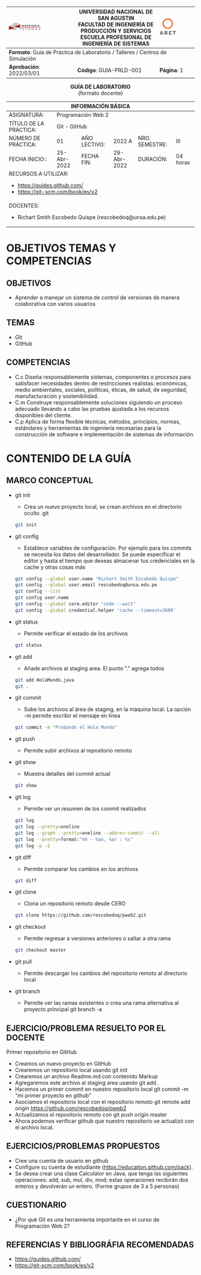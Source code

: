 <div align="center">
<table>
    <theader>
        <tr>
            <td><img src="https://github.com/rescobedoq/pw2/blob/main/epis.png?raw=true" alt="EPIS" style="width:50%; height:auto"/></td>
            <th>
                <span style="font-weight:bold;">UNIVERSIDAD NACIONAL DE SAN AGUSTIN</span><br />
                <span style="font-weight:bold;">FACULTAD DE INGENIERÍA DE PRODUCCIÓN Y SERVICIOS</span><br />
                <span style="font-weight:bold;">ESCUELA PROFESIONAL DE INGENIERÍA DE SISTEMAS</span>
            </th>
            <td><img src="https://github.com/rescobedoq/pw2/blob/main/abet.png?raw=true" alt="ABET" style="width:50%; height:auto"/></td>
        </tr>
    </theader>
    <tbody>
        <tr><td colspan="3"><span style="font-weight:bold;">Formato</span>: Guía de Práctica de Laboratorio / Talleres / Centros de Simulación</td></tr>
        <tr><td><span style="font-weight:bold;">Aprobación</span>:  2022/03/01</td><td><span style="font-weight:bold;">Código</span>: GUIA-PRLD-001</td><td><span style="font-weight:bold;">Página</span>: 1</td></tr>
    </tbody>
</table>
</div>

<div align="center">
<span style="font-weight:bold;">GUÍA DE LABORATORIO</span><br />
<span>(formato docente)</span>
</div>


<table>
<theader>
<tr><th colspan="6">INFORMACIÓN BÁSICA</th></tr>
</theader>
<tbody>
<tr><td>ASIGNATURA:</td><td colspan="5">Programación Web 2</td></tr>
<tr><td>TÍTULO DE LA PRÁCTICA:</td><td colspan="5">Git - GitHub</td></tr>
<tr>
<td>NÚMERO DE PRÁCTICA:</td><td>01</td><td>AÑO LECTIVO:</td><td>2022 A</td><td>NRO. SEMESTRE:</td><td>III</td>
</tr>
<tr>
<td>FECHA INICIO::</td><td>25-Abr-2022</td><td>FECHA FIN:</td><td>29-Abr-2022</td><td>DURACIÓN:</td><td>04 horas</td>
</tr>
<tr><td colspan="6">RECURSOS A UTILIZAR:
<ul>
<li><a href="https://guides.github.com/">https://guides.github.com/</a></li>
<li><a href="https://git-scm.com/book/es/v2">https://git-scm.com/book/es/v2</a></li>
</ul>
</td>
</<tr>
<tr><td colspan="6">DOCENTES:
<ul>
<li>Richart Smith Escobedo Quispe (rescobedoq@unsa.edu.pe)</li>
</ul>
</td>
</<tr>
</tdbody>
</table>


# OBJETIVOS TEMAS Y COMPETENCIAS

## OBJETIVOS

- Aprender a manejar un sistema de control de versiones de manera colaborativa con varios
usuarios

## TEMAS
- Git
- GitHub

## COMPETENCIAS
- C.c Diseña responsablemente sistemas, componentes o procesos para satisfacer necesidades dentro de restricciones realistas: económicas, medio ambientales, sociales, políticas, éticas, de salud, de seguridad, manufacturación y sostenibilidad.
- C.m Construye responsablemente soluciones siguiendo un proceso adecuado llevando a cabo las pruebas ajustada a los recursos disponibles del cliente.
- C.p Aplica de forma flexible técnicas, métodos, principios, normas, estándares y herramientas de ingeniería necesarias para la construcción de software e implementación de sistemas de información.

# CONTENIDO DE LA GUÍA

## MARCO CONCEPTUAL
- git init
    - Crea un nuevo proyecto local, se crean archivos en el directorio oculto .git
    ```sh
    git init
    ```

- git config
    - Establece variables de configuración. Por ejemplo para los commits se necesita los datos del desarrollador. Se puede especificar el editor y hasta el tiempo que deseas almacenar tus credenciales en la cache y otras cosas más
    ```sh
    git config --global user.name "Richart Smith Escobedo Quispe"
    git config --global user.email rescobedoq@unsa.edu.pe
    git config --list
    git config user.name
    git config --global core.editor "code --wait"
    git config --global credential.helper 'cache --timeout=3600'
    ```

- git status
    - Permite verificar el estado de los archivos
    ```sh
    git status
    ```
- git add
    - Añade archivos al staging area. El punto "." agrega todos
    ```sh
    git add HolaMundo.java
    git .
    ```

- git commit
    - Sube los archivos al área de staging, en la máquina local. La opción -m permite escribir el mensaje en línea
    ```sh
    git commit -m "Probando el Hola Mundo"    
    ```

- git push
    - Permite subir archivos al repositorio remoto

- git show
    - Muestra detalles del commit actual
    ```sh
    git show
    ```

-   git log
    - Permite ver un resumen de los commit realizados
    ```sh
    git log
    git log --pretty=oneline
    git log --graph --pretty=oneline --abbrev-commit --all
    git log --pretty=format:"%h - %an, %ar : %s"
    git log -p -2
    ```

- git diff
    - Permite comparar los cambios en los archivos
    ```sh
    git diff
    ```

- git clone
    - Clona un repositorio remoto desde CERO
    ```sh
    git clone https://github.com/rescobedoq/pweb2.git
    ```

- git checkout
    - Permite regresar a versiones anteriores o saltar a otra rama
    ```sh
    git checkout master
    ```

- git pull
    - Permite descargar los cambios del repositorio remoto al directorio local

- git branch
    - Permite ver las ramas existentes o crea una rama alternativa al proyecto principal git branch -a

## EJERCICIO/PROBLEMA RESUELTO POR EL DOCENTE
Primer repositorio en GitHub
- Creamos un nuevo proyecto en GitHub
- Crearemos un repositorio local usando git init
- Crearemos un archivo Readme.md con contenido Markup
- Agregaremos este archivo al staging area usando git add .
- Hacemos un primer commit en nuestro repositorio local git commit -m “mi primer proyecto en github”
- Asociamos el repositorio local con el repositorio remoto git remote add origin https://github.com/rescobedoq/pweb2
- Actualizamos el repositorio remoto con git push origin master
- Ahora podemos verificar github que nuestro repositorio se actualizó con el archivo local.

## EJERCICIOS/PROBLEMAS PROPUESTOS
- Cree una cuenta de usuario en github
- Configure su cuenta de estudiante (https://education.github.com/pack).
- Se desea crear una clase Calculator en Java, que tenga las siguientes operaciones: add, sub, mul, div, mod; estas operaciones recibirán dos enteros y devolverán un
entero. (Forme grupos de 3 a 5 personas)

## CUESTIONARIO
- ¿Por qué Git es una herramienta importante en el curso de Programación Web 2?

## REFERENCIAS Y BIBLIOGRÁFIA RECOMENDADAS
- https://guides.github.com/
- https://git-scm.com/book/es/v2




